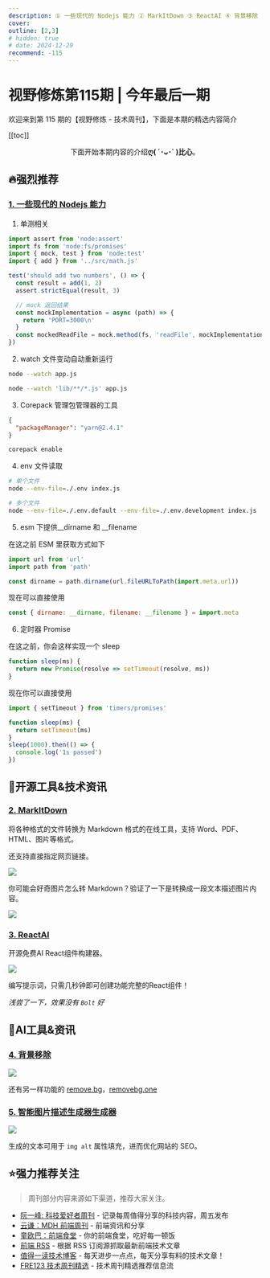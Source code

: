 ```yaml
---
description: ① 一些现代的 Nodejs 能力 ② MarkItDown ③ ReactAI ④ 背景移除 ⑤ 智能图片描述生成器生成器
cover:
outline: [2,3]
# hidden: true
# date: 2024-12-29
recommend: -115
---
```


# 视野修炼第115期 | 今年最后一期

欢迎来到第 115 期的【视野修炼 - 技术周刊】，下面是本期的精选内容简介

[[toc]]

<center>

下面开始本期内容的介绍**ღ( ´･ᴗ･` )比心**。

</center>

## 🔥强烈推荐
### [1. 一些现代的 Nodejs 能力](https://snyk.io/blog/10-modern-node-js-runtime-features/#1.-The-native-Node.js-test-runner)
1. 单测相关
```js
import assert from 'node:assert'
import fs from 'node:fs/promises'
import { mock, test } from 'node:test'
import { add } from '../src/math.js'

test('should add two numbers', () => {
  const result = add(1, 2)
  assert.strictEqual(result, 3)

  // mock 返回结果
  const mockImplementation = async (path) => {
    return 'PORT=3000\n'
  }
  const mockedReadFile = mock.method(fs, 'readFile', mockImplementation)
})
```

2. watch 文件变动自动重新运行
```sh
node --watch app.js

node --watch 'lib/**/*.js' app.js
```

3. Corepack 管理包管理器的工具
```json
{
  "packageManager": "yarn@2.4.1"
}
```
```sh
corepack enable
```

4. env 文件读取
```sh
# 单个文件
node --env-file=./.env index.js

# 多个文件
node --env-file=./.env.default --env-file=./.env.development index.js
```

5. esm 下提供__dirname 和 __filename

在这之前 ESM 里获取方式如下
```js
import url from 'url'
import path from 'path'

const dirname = path.dirname(url.fileURLToPath(import.meta.url))
```

现在可以直接使用
```js
const { dirname: __dirname, filename: __filename } = import.meta
```

6. 定时器 Promise

在这之前，你会这样实现一个 sleep
```js
function sleep(ms) {
  return new Promise(resolve => setTimeout(resolve, ms))
}
```
现在你可以直接使用
```js
import { setTimeout } from 'timers/promises'

function sleep(ms) {
  return setTimeout(ms)
}
sleep(1000).then(() => {
  console.log('1s passed')
})
```

## 🔧开源工具&技术资讯
### [2. MarkItDown](https://markitdown.pro/)

将各种格式的文件转换为 Markdown 格式的在线工具，支持 Word、PDF、HTML、图片等格式。

还支持直接指定网页链接。

![](https://cdn.upyun.sugarat.top/mdImg/sugar/0b982ee3e2432a1477d09b39aca7a6f0)

你可能会好奇图片怎么转 Markdown？验证了一下是转换成一段文本描述图片内容。

![](https://cdn.upyun.sugarat.top/mdImg/sugar/7cc9da8be3497875ade3f3030d2fe0ac)

### [3. ReactAI](https://reactai.vasarai.net/)

开源免费AI React组件构建器。

![](https://cdn.upyun.sugarat.top/mdImg/sugar/88061e3dad95b5eb16a5c74be5ffe8c0)

编写提示词，只需几秒钟即可创建功能完整的React组件！

*浅尝了一下，效果没有 `Bolt` 好*

## 🤖AI工具&资讯
### [4. 背景移除](https://www.vecteezy.com/background-removal)
![](https://cdn.upyun.sugarat.top/mdImg/sugar/8a8b5664958a5e43c70365a3cf3a4438)

还有另一样功能的 [remove.bg](https://www.remove.bg/)，[removebg.one](https://removebg.one/)

### [5. 智能图片描述生成器生成器](https://ai-alttext.com/zh)

![](https://cdn.upyun.sugarat.top/mdImg/sugar/ffaf197771b372552172f0f8e412b811)

生成的文本可用于 `img alt` 属性填充，进而优化网站的 SEO。

## ⭐️强力推荐关注

> 周刊部分内容来源如下渠道，推荐大家关注。

- [阮一峰: 科技爱好者周刊](https://www.ruanyifeng.com/blog/archives.html) - 记录每周值得分享的科技内容，周五发布
- [云谦：MDH 前端周刊](https://sorrycc.com/mdh/) - 前端资讯和分享
- [童欧巴：前端食堂](https://github.com/Geekhyt/weekly) - 你的前端食堂，吃好每一顿饭
- [前端 RSS](https://fed.chanceyu.com/) - 根据 RSS 订阅源抓取最新前端技术文章
- [值得一读技术博客](https://daily-blog.chlinlearn.top/) - 每天进步一点点，每天分享有料的技术文章！
- [FRE123 技术周刊精选](https://www.fre321.com/weekly) - 技术周刊精选推荐信息流
